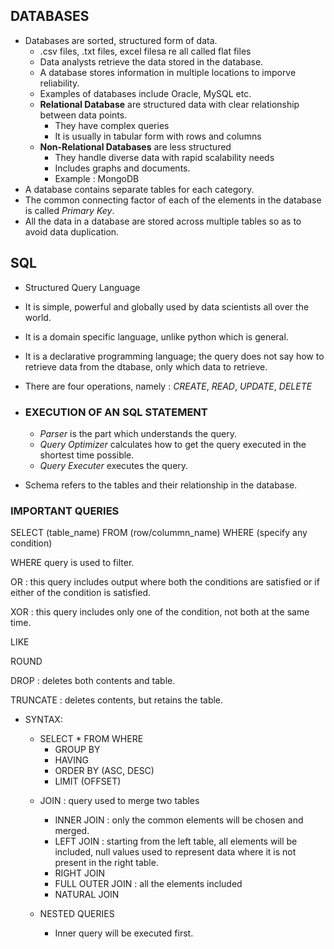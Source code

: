 ## DATABASES

- Databases are sorted, structured form of data.
  * .csv files, .txt files, excel filesa re all called flat files
  * Data analysts retrieve the data stored in the database.
  * A database stores information in multiple locations to imporve reliability.
  * Examples of databases include Oracle, MySQL etc.
  * **Relational Database** are structured data with clear relationship between data points.
    + They have complex queries
    + It is usually in tabular form with rows and columns
  * **Non-Relational Databases** are less structured
    + They handle diverse data with rapid scalability needs
    + Includes graphs and documents.
    + Example : MongoDB
- A database contains separate tables for each category.
- The common connecting factor of each of the elements in the database is called *Primary Key*.
- All the data in a database are stored across multiple tables so as to avoid data duplication.

## SQL 

- Structured Query Language
- It is simple, powerful and globally used by data scientists all over the world.
- It is a domain specific language, unlike python which is general.
- It is a declarative programming language; the query does not say how to retrieve data from the dtabase, only which data to retrieve.
- There are four operations, namely : *CREATE*, *READ*, *UPDATE*, *DELETE*

- ### EXECUTION OF AN SQL STATEMENT
  + *Parser* is the part which understands the query.
  + *Query Optimizer* calculates how to get the query executed in the shortest time possible.
  + *Query Executer* executes the query.
 
- Schema refers to the tables and their relationship in the database.

### IMPORTANT QUERIES

SELECT (table_name)
FROM (row/colummn_name)
WHERE (specify any condition)

WHERE query is used to filter.

OR : this query includes output where both the conditions are satisfied or if either of the condition is satisfied.

XOR : this query includes only one of the condition, not both at the same time.

LIKE

ROUND

DROP : deletes both contents and table.

TRUNCATE : deletes contents, but retains the table.

- SYNTAX:
  * SELECT * FROM<table> WHERE
    + GROUP BY
    + HAVING
    + ORDER BY (ASC, DESC)
    + LIMIT (OFFSET)
- JOIN : query used to merge two tables
  * INNER JOIN : only the common elements will be chosen and merged.
  * LEFT JOIN : starting from the left table, all elements will be included, null values used to represent data where it is not present in the right table.
  * RIGHT JOIN 
  * FULL OUTER JOIN : all the elements included
  * NATURAL JOIN
   
- NESTED QUERIES
  * Inner query will be executed first.
